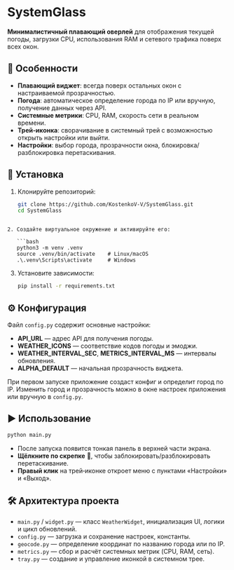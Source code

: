 
# SystemGlass

**Минималистичный плавающий оверлей** для отображения текущей погоды, загрузки CPU, использования RAM и сетевого трафика поверх всех окон.

## 📌 Особенности

- **Плавающий виджет**: всегда поверх остальных окон с настраиваемой прозрачностью.  
- **Погода**: автоматическое определение города по IP или вручную, получение данных через API.  
- **Системные метрики**: CPU, RAM, скорость сети в реальном времени.  
- **Трей‑иконка**: сворачивание в системный трей с возможностью открыть настройки или выйти.  
- **Настройки**: выбор города, прозрачности окна, блокировка/разблокировка перетаскивания.  

## 🚀 Установка

1. Клонируйте репозиторий:
   ```bash
   git clone https://github.com/KostenkoV-V/SystemGlass.git
   cd SystemGlass
```

2. Создайте виртуальное окружение и активируйте его:

   ```bash
   python3 -m venv .venv
   source .venv/bin/activate    # Linux/macOS
   .\.venv\Scripts\activate     # Windows
   ```
3. Установите зависимости:

   ```bash
   pip install -r requirements.txt
   ```

## ⚙️ Конфигурация

Файл `config.py` содержит основные настройки:

* **API\_URL** — адрес API для получения погоды.
* **WEATHER\_ICONS** — соответствие кодов погоды и эмоджи.
* **WEATHER\_INTERVAL\_SEC**, **METRICS\_INTERVAL\_MS** — интервалы обновления.
* **ALPHA\_DEFAULT** — начальная прозрачность виджета.

При первом запуске приложение создаст конфиг и определит город по IP. Изменить город и прозрачность можно в окне настроек приложения или вручную в `config.py`.

## ▶️ Использование

```bash
python main.py
```

* После запуска появится тонкая панель в верхней части экрана.
* **Щёлкните по скрепке** 📌, чтобы заблокировать/разблокировать перетаскивание.
* **Правый клик** на трей‑иконке откроет меню с пунктами «Настройки» и «Выход».

## 🛠 Архитектура проекта

* `main.py` / `widget.py` — класс `WeatherWidget`, инициализация UI, логики и цикл обновлений.
* `config.py` — загрузка и сохранение настроек, константы.
* `geocode.py` — определение координат по названию города или по IP.
* `metrics.py` — сбор и расчёт системных метрик (CPU, RAM, сеть).
* `tray.py` — создание и управление иконкой в системном трее.



